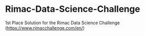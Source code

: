 # Rimac-Data-Science-Challenge
1st Place Solution for the Rimac Data Science Challenge (https://www.rimacchallenge.com/en/)
